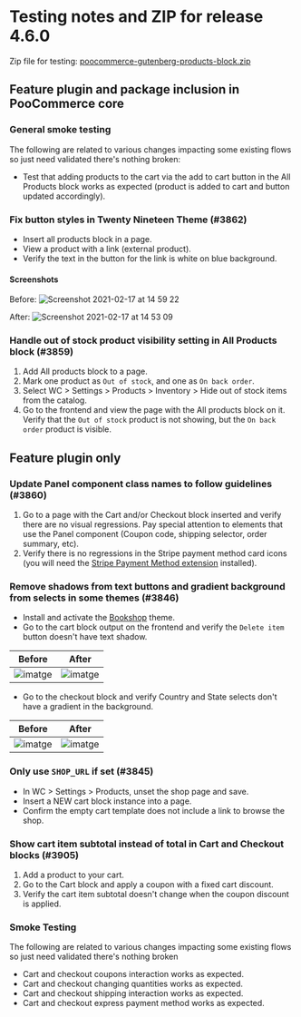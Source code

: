 # Testing notes and ZIP for release 4.6.0

Zip file for testing: [poocommerce-gutenberg-products-block.zip](https://github.com/poocommerce/poocommerce-gutenberg-products-block/files/6069952/poocommerce-gutenberg-products-block.zip)

## Feature plugin and package inclusion in PooCommerce core

### General smoke testing

The following are related to various changes impacting some existing flows so just need validated there's nothing broken:

-   Test that adding products to the cart via the add to cart button in the All Products block works as expected (product is added to cart and button updated accordingly).

### Fix button styles in Twenty Nineteen Theme (#3862)

-   Insert all products block in a page.
-   View a product with a link (external product).
-   Verify the text in the button for the link is white on blue background.

#### Screenshots

Before:
![Screenshot 2021-02-17 at 14 59 22](https://user-images.githubusercontent.com/90977/108222645-e2a89500-7130-11eb-8f50-9ccd7a987948.png)

After:
![Screenshot 2021-02-17 at 14 53 09](https://user-images.githubusercontent.com/90977/108222653-e3d9c200-7130-11eb-8cc9-1a9810df9c32.png)

### Handle out of stock product visibility setting in All Products block (#3859)

1. Add All products block to a page.
2. Mark one product as `Out of stock`, and one as `On back order`.
3. Select WC > Settings > Products > Inventory > Hide out of stock items from the catalog.
4. Go to the frontend and view the page with the All products block on it. Verify that the `Out of stock` product is not showing, but the `On back order` product is visible.

## Feature plugin only

### Update Panel component class names to follow guidelines (#3860)

1. Go to a page with the Cart and/or Checkout block inserted and verify there are no visual regressions. Pay special attention to elements that use the Panel component (Coupon code, shipping selector, order summary, etc).
2. Verify there is no regressions in the Stripe payment method card icons (you will need the [Stripe Payment Method extension](https://poocommerce.com/products/stripe/) installed).

### Remove shadows from text buttons and gradient background from selects in some themes (#3846)

-   Install and activate the [Bookshop](https://poocommerce.com/products/bookshop/) theme.
-   Go to the cart block output on the frontend and verify the `Delete item` button doesn't have text shadow.

| Before                                                                                                          | After                                                                                                           |
| --------------------------------------------------------------------------------------------------------------- | --------------------------------------------------------------------------------------------------------------- |
| ![imatge](https://user-images.githubusercontent.com/3616980/107967337-4609ba00-6fad-11eb-9dd9-f4929f699bff.png) | ![imatge](https://user-images.githubusercontent.com/3616980/107967434-633e8880-6fad-11eb-9e7d-6dc21c8f3984.png) |

-   Go to the checkout block and verify Country and State selects don't have a gradient in the background.

| Before                                                                                                          | After                                                                                                           |
| --------------------------------------------------------------------------------------------------------------- | --------------------------------------------------------------------------------------------------------------- |
| ![imatge](https://user-images.githubusercontent.com/3616980/107967156-1195fe00-6fad-11eb-95ca-d9379e7ff794.png) | ![imatge](https://user-images.githubusercontent.com/3616980/107967052-ef03e500-6fac-11eb-8a76-e2ac0a73ce46.png) |

### Only use `SHOP_URL` if set (#3845)

-   In WC > Settings > Products, unset the shop page and save.
-   Insert a NEW cart block instance into a page.
-   Confirm the empty cart template does not include a link to browse the shop.

### Show cart item subtotal instead of total in Cart and Checkout blocks (#3905)

1. Add a product to your cart.
2. Go to the Cart block and apply a coupon with a fixed cart discount.
3. Verify the cart item subtotal doesn't change when the coupon discount is applied.

### Smoke Testing

The following are related to various changes impacting some existing flows so just need validated there's nothing broken

-   Cart and checkout coupons interaction works as expected.
-   Cart and checkout changing quantities works as expected.
-   Cart and checkout shipping interaction works as expected.
-   Cart and checkout express payment method works as expected.
